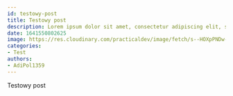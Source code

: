 ```yaml
---
id: testowy-post
title: Testowy post
description: Lorem ipsum dolor sit amet, consectetur adipiscing elit, sed do eiusmod tempor incididunt ut labore et dolore magna aliqua. Ut enim ad minim veniam, quis nostrud exercitation ullamco laboris nisi ut aliquip ex ea commodo consequat. Duis aute irure dolor in reprehenderit in voluptate velit esse cillum dolore eu fugiat nulla pariatur. Excepteur sint occaecat cupidatat non proident, sunt in culpa qui officia deserunt mollit anim id est laborum.
date: 1641550802625
image: https://res.cloudinary.com/practicaldev/image/fetch/s--HOXpPNDw--/c_imagga_scale,f_auto,fl_progressive,h_900,q_auto,w_1600/https://dev-to-uploads.s3.amazonaws.com/uploads/articles/1xofa8chbq27ozlle2jw.png
categories:
- Test
authors:
- AdiPol1359
---
```


Testowy post
